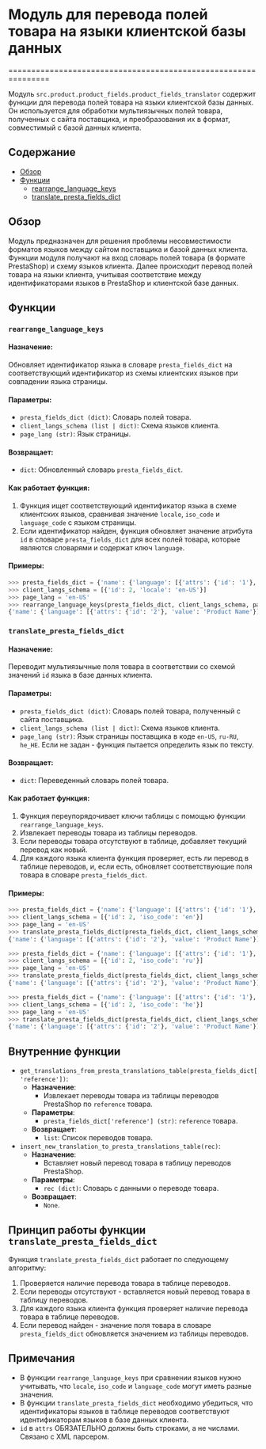 # Модуль для перевода полей товара на языки клиентской базы данных
===============================================================

Модуль `src.product.product_fields.product_fields_translator` содержит функции для перевода полей товара на языки клиентской базы данных. Он используется для обработки мультиязычных полей товара, полученных с сайта поставщика, и преобразования их в формат, совместимый с базой данных клиента.

## Содержание

- [Обзор](#обзор)
- [Функции](#функции)
    - [rearrange_language_keys](#rearrange_language_keys)
    - [translate_presta_fields_dict](#translate_presta_fields_dict)

## Обзор

Модуль предназначен для решения проблемы несовместимости форматов языков между сайтом поставщика и базой данных клиента. 
Функции модуля получают на вход словарь полей товара (в формате PrestaShop) и схему языков клиента. 
Далее происходит перевод полей товара на языки клиента, учитывая соответствие между идентификаторами языков в PrestaShop и клиентской базе данных. 

## Функции

### `rearrange_language_keys`

#### Назначение:

Обновляет идентификатор языка в словаре `presta_fields_dict` на соответствующий идентификатор из схемы клиентских языков при совпадении языка страницы.

#### Параметры:

- `presta_fields_dict (dict)`: Словарь полей товара.
- `client_langs_schema (list | dict)`: Схема языков клиента.
- `page_lang (str)`: Язык страницы.

#### Возвращает:

- `dict`: Обновленный словарь `presta_fields_dict`.

#### Как работает функция:

1. Функция ищет соответствующий идентификатор языка в схеме клиентских языков, сравнивая значение `locale`, `iso_code` и `language_code` с языком страницы.
2. Если идентификатор найден, функция обновляет значение атрибута `id` в словаре `presta_fields_dict` для всех полей товара, которые являются словарями и содержат ключ `language`.

#### Примеры:

```python
>>> presta_fields_dict = {'name': {'language': [{'attrs': {'id': '1'}, 'value': 'Product Name'}]}}
>>> client_langs_schema = [{'id': 2, 'locale': 'en-US'}]
>>> page_lang = 'en-US'
>>> rearrange_language_keys(presta_fields_dict, client_langs_schema, page_lang)
{'name': {'language': [{'attrs': {'id': '2'}, 'value': 'Product Name'}]}}
```

### `translate_presta_fields_dict`

#### Назначение:

Переводит мультиязычные поля товара в соответствии со схемой значений `id` языка в базе данных клиента.

#### Параметры:

- `presta_fields_dict (dict)`: Словарь полей товара, полученный с сайта поставщика.
- `client_langs_schema (list | dict)`: Схема языков клиента.
- `page_lang (str)`: Язык страницы поставщика в коде `en-US`, `ru-RU`, `he_HE`. 
Если не задан - функция пытается определить язык по тексту.

#### Возвращает:

- `dict`: Переведенный словарь полей товара.

#### Как работает функция:

1. Функция переупорядочивает ключи таблицы с помощью функции `rearrange_language_keys`.
2. Извлекает переводы товара из таблицы переводов.
3. Если переводы товара отсутствуют в таблице, добавляет текущий перевод как новый.
4. Для каждого языка клиента функция проверяет, есть ли перевод в таблице переводов, и, если есть, обновляет соответствующие поля товара в словаре `presta_fields_dict`.

#### Примеры:

```python
>>> presta_fields_dict = {'name': {'language': [{'attrs': {'id': '1'}, 'value': 'Product Name'}]}}
>>> client_langs_schema = [{'id': 2, 'iso_code': 'en'}]
>>> page_lang = 'en-US'
>>> translate_presta_fields_dict(presta_fields_dict, client_langs_schema, page_lang)
{'name': {'language': [{'attrs': {'id': '2'}, 'value': 'Product Name'}]}}
```

```python
>>> presta_fields_dict = {'name': {'language': [{'attrs': {'id': '1'}, 'value': 'Product Name'}]}}
>>> client_langs_schema = [{'id': 2, 'iso_code': 'ru'}]
>>> page_lang = 'en-US'
>>> translate_presta_fields_dict(presta_fields_dict, client_langs_schema, page_lang)
{'name': {'language': [{'attrs': {'id': '2'}, 'value': 'Product Name'}]}}
```
```python
>>> presta_fields_dict = {'name': {'language': [{'attrs': {'id': '1'}, 'value': 'Product Name'}]}}
>>> client_langs_schema = [{'id': 2, 'iso_code': 'he'}]
>>> page_lang = 'en-US'
>>> translate_presta_fields_dict(presta_fields_dict, client_langs_schema, page_lang)
{'name': {'language': [{'attrs': {'id': '2'}, 'value': 'Product Name'}]}}
```

## Внутренние функции

- `get_translations_from_presta_translations_table(presta_fields_dict['reference'])`: 
   - **Назначение**: 
     - Извлекает переводы товара из таблицы переводов PrestaShop по `reference` товара.
   - **Параметры**:
     - `presta_fields_dict['reference'] (str)`: `reference` товара.
   - **Возвращает**:
     - `list`: Список переводов товара.
- `insert_new_translation_to_presta_translations_table(rec)`: 
   - **Назначение**: 
     - Вставляет новый перевод товара в таблицу переводов PrestaShop.
   - **Параметры**:
     - `rec (dict)`: Словарь с данными о переводе товара.
   - **Возвращает**:
     - `None`.

## Принцип работы функции `translate_presta_fields_dict`

Функция `translate_presta_fields_dict` работает по следующему алгоритму:

1. Проверяется наличие перевода товара в таблице переводов.
2. Если переводы отсутствуют - вставляется новый перевод товара в таблицу переводов.
3. Для каждого языка клиента функция проверяет наличие перевода товара в таблице переводов.
4. Если перевод найден - значение поля товара в словаре `presta_fields_dict` обновляется значением из таблицы переводов. 

## Примечания

- В функции `rearrange_language_keys` при сравнении языков нужно учитывать, что `locale`, `iso_code` и `language_code` могут иметь разные значения. 
- В функции `translate_presta_fields_dict` необходимо убедиться, что идентификаторы языков в таблице переводов соответствуют идентификаторам языков в базе данных клиента.
- `id` в `attrs` ОБЯЗАТЕЛЬНО должны быть строками, а не числами. Связано с XML парсером.